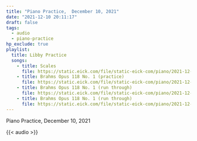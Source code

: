 ```yaml
---
title: "Piano Practice,  December 10, 2021"
date: "2021-12-10 20:11:17"
draft: false
tags:
  - audio
  - piano-practice
hp_exclude: true
playlist:
  title: Libby Practice
  songs:
    - title: Scales
      file: https://static.eick.com/file/static-eick-com/piano/2021-12-10-001.mp3
    - title: Brahms Opus 118 No. 1 (practice)
      file: https://static.eick.com/file/static-eick-com/piano/2021-12-10-002.mp3
    - title: Brahms Opus 118 No. 1 (run through)
      file: https://static.eick.com/file/static-eick-com/piano/2021-12-10-003.mp3
    - title: Brahms Opus 118 No. 1 (run through)
      file: https://static.eick.com/file/static-eick-com/piano/2021-12-10-004.mp3
---
```


Piano Practice, December 10, 2021

<!--more-->

{{< audio >}}
